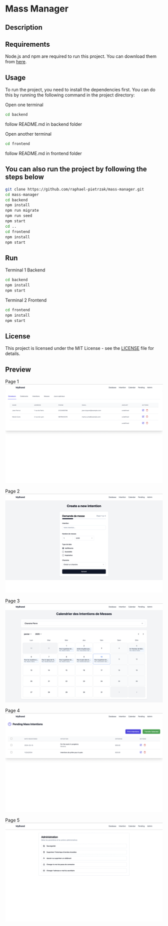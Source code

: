 # Mass Manager

## Description

## Requirements

Node.js and npm are required to run this project. You can download them from [here](https://nodejs.org/en/download/).

## Usage

To run the project, you need to install the dependencies first. You can do this by running the following command in the project directory:

Open one terminal

```bash
cd backend
```

follow README.md in backend folder

Open another terminal

```bash
cd frontend
```

follow README.md in frontend folder

## You can also run the project by following the steps below

```bash
git clone https://github.com/raphael-pietrzak/mass-manager.git
cd mass-manager
cd backend
npm install
npm run migrate
npm run seed
npm start
cd ..
cd frontend
npm install
npm start
```

## Run

Terminal 1 Backend

```bash
cd backend
npm install
npm start
```

Terminal 2 Frontend

```bash
cd frontend
npm install
npm start
```

## License

This project is licensed under the MIT License - see the [LICENSE](LICENSE) file for details.

## Preview

Page 1
![alt text](<frontend/public/Capture d’écran 2025-01-10 à 22.26.59.png>)

Page 2
![alt text](<frontend/public/Capture d’écran 2025-01-10 à 22.27.08.png>)

Page 3
![alt text](<frontend/public/Capture d’écran 2025-01-10 à 22.27.14.png>)

Page 4
![alt text](<frontend/public/Capture d’écran 2025-01-10 à 22.27.18.png>)

Page 5
![alt text](<frontend/public/Capture d’écran 2025-01-10 à 22.27.23.png>)